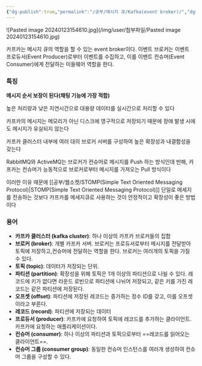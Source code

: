 ```yaml
---
{"dg-publish":true,"permalink":"/공부/메시지 큐/Kafka(event broker)/","dgPassFrontmatter":true}
---
```



![Pasted image 20240123154610.jpg](/img/user/첨부파일/Pasted image 20240123154610.jpg)

카프카는 메시지 큐의 역할을 할 수 있는 event broker이다. 이벤트 브로커는 이벤트 프로듀서(Event Producer)로부터 이벤트를 수집하고, 이를 이벤트 컨슈머(Event Consumer)에게 전달하는 미들웨어 역할을 한다.

### 특징
**메시지 순서 보장이 된다(채팅 기능에 가장 적합)**

높은 처리량과 낮은 지연시간으로 대용량 데이터를 실시간으로 처리할 수 있다

카프카의 메시지는 메모리가 아닌 디스크에 영구적으로 저장되기 때문에 장애 발생 시에도 메시지가 유실되지 않는다

카프카 클러스터 내부에 여러 대의 브로커 서버를 구성하여 높은 확장성과 내결함성을 갖는다

RabbitMQ와 ActiveMQ는 브로커가 컨슈머로 메시지를 Push 하는 방식인데 반해, 카프카는 컨슈머가 능동적으로 브로커로부터 메시지를 가져오는 Pull 방식이다

이러한 이유 때문에 [[공부/웹소켓/STOMP(Simple Text Oriented Messaging Protocol)\|STOMP(Simple Text Oriented Messaging Protocol)]] 단일로 메세지를 전송하는 것보다 카프카를 메세지큐로 사용하는 것이 안정적이고 확장성이 좋은 방법이다
### 용어
- **카프카 클러스터 (kafka cluster)**: 하나 이상의 카프카 브로커들의 집합
- **브로커 (broker)**: 개별 카프카 서버. 브로커는 프로듀서로부터 메시지를 전달받아 토픽에 저장하고,컨슈머에 전달하는 역할을 한다. 브로커는 여러개의 토픽을 가질 수 있다.
- **토픽 (topic)**: 데이터가 저장되는 단위.
- **파티션 (partition)**: 확장성을 위해 토픽은 1개 이상의 파티션으로 나뉠 수 있다. 레코드에 키가 없다면 라운드 로빈으로 파티션에 나뉘어 저장되고, 같은 키를 가진 레코드는 같은 파티션에 저장된다.
- **오프셋 (offset)**: 파티션에 저장된 레코드는 증가하는 정수 ID를 갖고, 이를 오프셋이라고 부른다.
- **레코드 (record)**: 파티션에 저장되는 데이터
- **프로듀서 (producer)**: 카프카에 요청하여 토픽에 레코드를 추가하는 클라이언트. 카프카에 요청하는 애플리케이션이다.
- **컨슈머 (consumer)**: 하나 이상의 파티션과 토픽으로부터 ==레코드를 읽어오는 클라이언트==. 
- **컨슈머 그룹 (consumer group)**: 동일한 컨슈머 인스턴스를 여러개 생성하여 컨슈머 그룹을 구성할 수 있다. 